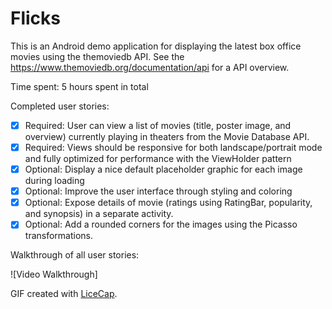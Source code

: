 # Flicks

This is an Android demo application for displaying the latest box office movies using the themoviedb API. 
See the https://www.themoviedb.org/documentation/api for a API overview.

Time spent: 5 hours spent in total

Completed user stories:

 * [x] Required: User can view a list of movies (title, poster image, and overview) currently playing in theaters from the Movie Database API.
 * [x] Required: Views should be responsive for both landscape/portrait mode and fully optimized for performance with the ViewHolder pattern
 * [x] Optional: Display a nice default placeholder graphic for each image during loading
 * [x] Optional: Improve the user interface through styling and coloring 
 * [x] Optional: Expose details of movie (ratings using RatingBar, popularity, and synopsis) in a separate activity.
 * [x] Optional: Add a rounded corners for the images using the Picasso transformations.
 
 Walkthrough of all user stories:

![Video Walkthrough]

GIF created with [LiceCap](http://www.cockos.com/licecap/).